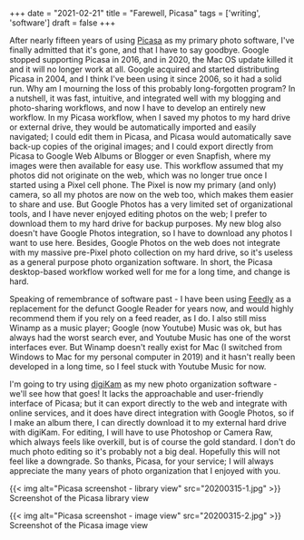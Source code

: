 +++
date = "2021-02-21"
title = "Farewell, Picasa"
tags = ['writing', 'software']
draft = false
+++

After nearly fifteen years of using [Picasa](https://en.wikipedia.org/wiki/Picasa) as my primary photo software, I've finally admitted that it's gone, and that I have to say goodbye.  Google stopped supporting Picasa in 2016, and in 2020, the Mac OS update killed it and it will no longer work at all.  Google acquired and started distributing Picasa in 2004, and I think I've been using it since 2006, so it had a solid run.  Why am I mourning the loss of this probably long-forgotten program?  In a nutshell, it was fast, intuitive, and integrated well with my blogging and photo-sharing workflows, and now I have to develop an entirely new workflow.  In my Picasa workflow, when I saved my photos to my hard drive or external drive, they would be automatically imported and easily navigated; I could edit them in Picasa, and Picasa would automatically save back-up copies of the original images; and I could export directly from Picasa to Google Web Albums or Blogger or even Snapfish, where my images were then available for easy use.  This workflow assumed that my photos did not originate on the web, which was no longer true once I started using a Pixel cell phone.  The Pixel is now my primary (and only) camera, so all my photos are now on the web too, which makes them easier to share and use.  But Google Photos has a very limited set of organizational tools, and I have never enjoyed editing photos on the web; I prefer to download them to my hard drive for backup purposes.  My new blog also doesn't have Google Photos integration, so I have to download any photos I want to use here.  Besides, Google Photos on the web does not integrate with my massive pre-Pixel photo collection on my hard drive, so it's useless as a general purpose photo organization software.  In short, the Picasa desktop-based workflow worked well for me for a long time, and change is hard.

Speaking of remembrance of software past - I have been using [Feedly](https://feedly.com/) as a replacement for the defunct Google Reader for years now, and would highly recommend them if you rely on a feed reader, as I do.  I also still miss Winamp as a music player; Google (now Youtube) Music was ok, but has always had the worst search ever, and Youtube Music has one of the worst interfaces ever.  But Winamp doesn't really exist for Mac (I switched from Windows to Mac for my personal computer in 2019) and it hasn't really been developed in a long time, so I feel stuck with Youtube Music for now.

I'm going to try using [digiKam](https://www.digikam.org/) as my new photo organization software - we'll see how that goes!  It lacks the approachable and user-friendly interface of Picasa; but it can export directly to the web and integrate with online services, and it does have direct integration with Google Photos, so if I make an album there, I can directly download it to my external hard drive with digiKam.  For editing, I will have to use Photoshop or Camera Raw, which always feels like overkill, but is of course the gold standard.  I don't do much photo editing so it's probably not a big deal.  Hopefully this will not feel like a downgrade.  So thanks, Picasa, for your service; I will always appreciate the many years of photo organization that I enjoyed with you.

{{< img alt="Picasa screenshot - library view" src="20200315-1.jpg" >}}
Screenshot of the Picasa library view

{{< img alt="Picasa screenshot - image view" src="20200315-2.jpg" >}}
Screenshot of the Picasa image view
